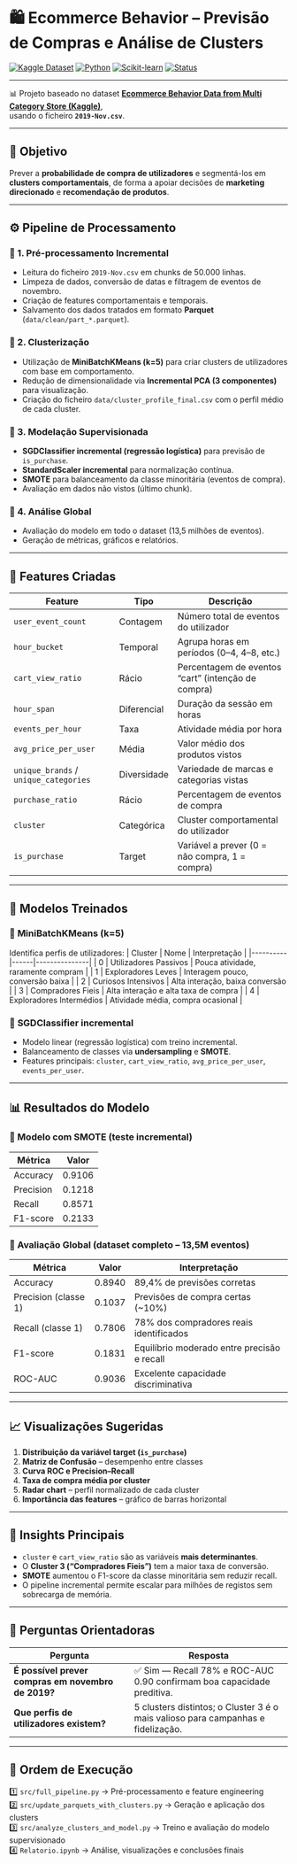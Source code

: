 # 🛍️ Ecommerce Behavior – Previsão de Compras e Análise de Clusters

[![Kaggle Dataset](https://img.shields.io/badge/Dataset-Kaggle-blue.svg)](https://www.kaggle.com/datasets/mkechinov/ecommerce-behavior-data-from-multi-category-store)
[![Python](https://img.shields.io/badge/Python-3.10-blue.svg)]()
[![Scikit-learn](https://img.shields.io/badge/Scikit--learn-1.5-orange.svg)]()
[![Status](https://img.shields.io/badge/Status-Completed-success.svg)]()

---

📊 Projeto baseado no dataset **[Ecommerce Behavior Data from Multi Category Store (Kaggle)](https://www.kaggle.com/datasets/mkechinov/ecommerce-behavior-data-from-multi-category-store)**,  
usando o ficheiro **`2019-Nov.csv`**.

---

## 🎯 Objetivo

Prever a **probabilidade de compra de utilizadores** e segmentá-los em **clusters comportamentais**, de forma a apoiar decisões de **marketing direcionado** e **recomendação de produtos**.

---

## ⚙️ Pipeline de Processamento

### 🔹 1. Pré-processamento Incremental
- Leitura do ficheiro `2019-Nov.csv` em chunks de 50.000 linhas.  
- Limpeza de dados, conversão de datas e filtragem de eventos de novembro.  
- Criação de features comportamentais e temporais.  
- Salvamento dos dados tratados em formato **Parquet** (`data/clean/part_*.parquet`).

### 🔹 2. Clusterização
- Utilização de **MiniBatchKMeans (k=5)** para criar clusters de utilizadores com base em comportamento.  
- Redução de dimensionalidade via **Incremental PCA (3 componentes)** para visualização.  
- Criação do ficheiro `data/cluster_profile_final.csv` com o perfil médio de cada cluster.

### 🔹 3. Modelação Supervisionada
- **SGDClassifier incremental (regressão logística)** para previsão de `is_purchase`.  
- **StandardScaler incremental** para normalização contínua.  
- **SMOTE** para balanceamento da classe minoritária (eventos de compra).  
- Avaliação em dados não vistos (último chunk).

### 🔹 4. Análise Global
- Avaliação do modelo em todo o dataset (13,5 milhões de eventos).  
- Geração de métricas, gráficos e relatórios.

---

## 🧮 Features Criadas

| Feature | Tipo | Descrição |
|----------|------|-----------|
| `user_event_count` | Contagem | Número total de eventos do utilizador |
| `hour_bucket` | Temporal | Agrupa horas em períodos (0–4, 4–8, etc.) |
| `cart_view_ratio` | Rácio | Percentagem de eventos “cart” (intenção de compra) |
| `hour_span` | Diferencial | Duração da sessão em horas |
| `events_per_hour` | Taxa | Atividade média por hora |
| `avg_price_per_user` | Média | Valor médio dos produtos vistos |
| `unique_brands` / `unique_categories` | Diversidade | Variedade de marcas e categorias vistas |
| `purchase_ratio` | Rácio | Percentagem de eventos de compra |
| `cluster` | Categórica | Cluster comportamental do utilizador |
| `is_purchase` | Target | Variável a prever (0 = não compra, 1 = compra) |

---

## 🧩 Modelos Treinados

### 🔸 **MiniBatchKMeans (k=5)**
Identifica perfis de utilizadores:
| Cluster | Nome | Interpretação |
|----------|------|---------------|
| 0 | Utilizadores Passivos | Pouca atividade, raramente compram |
| 1 | Exploradores Leves | Interagem pouco, conversão baixa |
| 2 | Curiosos Intensivos | Alta interação, baixa conversão |
| 3 | Compradores Fieis | Alta interação e alta taxa de compra |
| 4 | Exploradores Intermédios | Atividade média, compra ocasional |

### 🔸 **SGDClassifier incremental**
- Modelo linear (regressão logística) com treino incremental.  
- Balanceamento de classes via **undersampling** e **SMOTE**.  
- Features principais: `cluster`, `cart_view_ratio`, `avg_price_per_user`, `events_per_user`.

---

## 📊 Resultados do Modelo

### 🔹 Modelo com SMOTE (teste incremental)
| Métrica | Valor |
|----------|-------|
| Accuracy | 0.9106 |
| Precision | 0.1218 |
| Recall | 0.8571 |
| F1-score | 0.2133 |

### 🔹 Avaliação Global (dataset completo – 13,5M eventos)
| Métrica | Valor | Interpretação |
|----------|--------|---------------|
| Accuracy | 0.8940 | 89,4% de previsões corretas |
| Precision (classe 1) | 0.1037 | Previsões de compra certas (~10%) |
| Recall (classe 1) | 0.7806 | 78% dos compradores reais identificados |
| F1-score | 0.1831 | Equilíbrio moderado entre precisão e recall |
| ROC-AUC | 0.9036 | Excelente capacidade discriminativa |

---

## 📈 Visualizações Sugeridas

1. **Distribuição da variável target (`is_purchase`)**  
2. **Matriz de Confusão** – desempenho entre classes  
3. **Curva ROC e Precision–Recall**  
4. **Taxa de compra média por cluster**  
5. **Radar chart** – perfil normalizado de cada cluster  
6. **Importância das features** – gráfico de barras horizontal

---

## 🧠 Insights Principais

- `cluster` e `cart_view_ratio` são as variáveis **mais determinantes**.  
- O **Cluster 3 (“Compradores Fieis”)** tem a maior taxa de conversão.  
- **SMOTE** aumentou o F1-score da classe minoritária sem reduzir recall.  
- O pipeline incremental permite escalar para milhões de registos sem sobrecarga de memória.

---

## 📘 Perguntas Orientadoras

| Pergunta | Resposta |
|-----------|-----------|
| **É possível prever compras em novembro de 2019?** | ✅ Sim — Recall 78% e ROC-AUC 0.90 confirmam boa capacidade preditiva. |
| **Que perfis de utilizadores existem?** | 5 clusters distintos; o Cluster 3 é o mais valioso para campanhas e fidelização. |

---

## 🧭 Ordem de Execução

1️⃣ `src/full_pipeline.py` → Pré-processamento e feature engineering  
2️⃣ `src/update_parquets_with_clusters.py` → Geração e aplicação dos clusters  
3️⃣ `src/analyze_clusters_and_model.py` → Treino e avaliação do modelo supervisionado  
4️⃣ `Relatorio.ipynb` → Análise, visualizações e conclusões finais  


